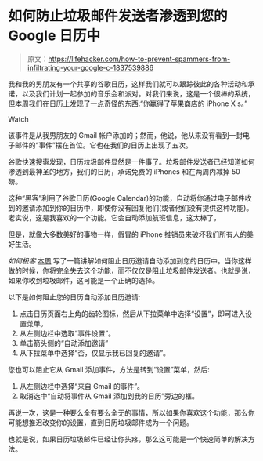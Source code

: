 # 如何防止垃圾邮件发送者渗透到您的 Google 日历中

> 原文：<https://lifehacker.com/how-to-prevent-spammers-from-infiltrating-your-google-c-1837539886>

我和我的男朋友有一个共享的谷歌日历，这样我们就可以跟踪彼此的各种活动和承诺，以及我们计划一起参加的音乐会和派对。对我们来说，这是一个很棒的系统，但本周我们在日历上发现了一点奇怪的东西:“你赢得了苹果商店的 iPhone X s。”

Watch

该事件是从我男朋友的 Gmail 帐户添加的；然而，他说，他从来没有看到一封电子邮件的“事件”摆在首位。它也在我们的日历上出现了五次。

谷歌快速搜索发现，日历垃圾邮件显然是一件事了。垃圾邮件发送者已经知道如何渗透到最神圣的地方，我们的日历，承诺免费的 iPhones 和在两周内减掉 50 磅。

这种“黑客”利用了谷歌日历(Google Calendar)的功能，自动将你通过电子邮件收到的邀请添加到你的日历中，即使你没有回复他们(或者他们没有提供这种功能)。老实说，这是我喜欢的一个功能。它会自动添加航班信息，这太棒了，

但是，就像大多数美好的事物一样，假冒的 iPhone 推销员来破坏我们所有人的美好生活。

*如何极客* [本周](https://www.howtogeek.com/438305/how-to-stop-spammers-from-attacking-your-google-calendar/) 写了一篇讲解如何阻止日历邀请自动添加到您的日历中。当你这样做的时候，你将完全失去这个功能，而不仅仅是阻止垃圾邮件发送者。也就是说，如果你收到垃圾邮件，这可能是一个正确的选择。

以下是如何阻止您的日历自动添加日历邀请:

1.  点击日历页面右上角的齿轮图标，然后从下拉菜单中选择“设置”，即可进入设置菜单。
2.  从左侧边栏中选取“事件设置”。
3.  单击箭头侧的“自动添加邀请”
4.  从下拉菜单中选择“否，仅显示我已回复的邀请”。

您也可以阻止它从 Gmail 添加事件，方法是转到“设置”菜单，然后:

1.  从左侧边栏中选择“来自 Gmail 的事件”。
2.  取消选中“自动将事件从 Gmail 添加到我的日历”旁边的框。

再说一次，这是一种要么全有要么全无的事情，所以如果你喜欢这个功能，那么你可能想推迟改变你的设置，直到日历垃圾邮件成为一个问题。

也就是说，如果日历垃圾邮件已经让你头疼，那么这可能是一个快速简单的解决方法。